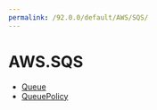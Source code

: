 ```yaml
---
permalink: /92.0.0/default/AWS/SQS/
---
```


# AWS.SQS



* [Queue](Queue.md)
* [QueuePolicy](QueuePolicy.md)